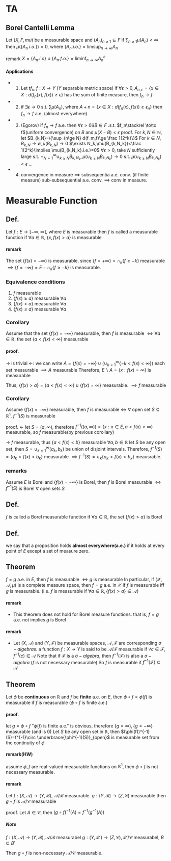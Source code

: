 # TA
## Borel Cantelli Lemma
Let $(X,F, mu)$ be a measurable space and $(A_n)_{n\ge 1}\subseteq F$
if $\sum_{n \ge 1}  \mu(A_n)<\infty$ then $\mu(\{A_n\ i.o.\})=0$, where $\{A_n.i.o.\}=\limsup_{n\to\infty} A_n$

remark
$X=\{A_n.i.o\}\cup\{A_n.f.o.\}=\liminf_{n\to\infty} A_n^c$

#### Applications
- 1. Let t$f_n,f:X\to Y$ ($Y$ separable metric space)
if $\forall \epsilon>0,A_{n,\epsilon}=\{ x\in X: d(f_n(x),f(x)) \ge \epsilon \}$ has the sum of finite measure, then $f_n\to f$
- 2. if $\exists \epsilon\to 0$ s.t. $\sum \mu(A_{n})$, where $A+n=\{x\in X: d(f_n(x), f(x)) \ge \epsilon_n\}$
then $f_n\to f$ a.e. (almost everywhere)

- 3. (Egorov)
if $f_n\to f$ a.e. then $\forall \epsilon>0\exists B\in F$ .s.t. $f_n\stackrel \to\to f$(uniform convergence) on $B$ and $\mu(X-B) <\epsilon$
proof.
For $k,N\in \mathbb N$, let $B_{k,N}=\{\sup_{n\ge N} d(f_m,f)\ge \frac 1{2^k}\}$
For $k\in N$, $B_{k,N}\to \emptyset, \mu(B_{k,N})\to 0$
$\exists N_k,\mu(B_{k,N_k})<\frac 1{2^k}\implies \mu(B_{k,N_k}.i.e.)=0$
$\forall \epsilon>0$, take $N$ sufficiently large s.t. $\cap_{N=1}^\infty \cup_{k\ge N} B_{k,N_k},\mu(\cup_{k\ge N} B_{k,N_k})\to 0$
s.t. $\mu(\cup_{k\ge N} B_{k, N_k})<\epsilon$
...

- 4. convergence in measure $\implies$ subsequentia a.e. conv.
(if finite measure) sub-subsequential a.e. conv.
$\implies$ conv in measure.


# Measurable Function
## Def.
Let $f:E\to [-\infty,\infty]$, where $E$ is measurable
then $f$ is called a measurable function if $\forall a\in\mathbb R$, $\{x,f(x)>a\}$ is measurable
#### remark
The set $\{f(x)=-\infty\}$ is measurable, since $\{f=+\infty\}= \cap_{k} \{f\ge -k\}$ measurable
$\implies \{f=-\infty\}=E-\cap_{k} \{f\ge -k\}$ is measurable.

### Equivalence conditions
1. $f$ measurable
2. $\{f(x)\ge a\}$ measurable $\forall a$
3. $\{f(x)< a\}$ measurable $\forall a$
4. $\{f(x)\le a\}$ measurable $\forall a$

### Corollary
Assume that the set $\{f(x)=-\infty\}$ measurable, then $f$ is measurable $\iff \forall a\in\mathbb R$, the set $\{a<f(x)<\infty\}$ measurable

#### proof.
$\to$ is trivial
$\gets$:
we can write $A=\{f(x)=-\infty\}\cup (\cup_{k=1}^\infty \{-k<f(x)<\infty\})$
each set measurable $\implies A$ measurable
Therefore, $E\backslash A=\{x:f(x)=\infty\}$ is measurable

Thus, $\{f(x)>a\}=\{a<f(x)<\infty\}\cup \{f(x)=\infty\}$ measurable.
$\implies f$ measurable

### Corollary
Assume $\{f(x)=-\infty\}$ measurable, then $f$ is measurable $\iff$ $\forall$ open set $S\subseteq \mathbb R^1$, $f^{-1}(S)$ is measurable

proof.
$\gets$ let $S=(a,\infty)$, therefore $f^{-1}((a,\infty))=\{x:x\in E,a<f(x)<\infty\}$ measurable, so $f$ measurable(by previous corollary)

$\to$
$f$ measurable, thus $\{a<f(x)<b\}$ measurable $\forall a, b\in\mathbb R$
let $S$ be any open set, then $S=\cup_{k=1}^\infty (a_k,b_k)$ be union of disjoint intervals.
Therefore, $f^{-1}(S)=\{a_k<f(x)<b_k\}$ measurable $\implies f^{-1}(S)=\cup_k \{a_k<f(x)<b_k\}$ meausrable.

### remarks
Assume $E$ is Borel and $\{f(x)=-\infty\}$ is Borel, then $f$ is Borel measurable $\iff f^{-1}(S)$ is Borel $\forall$ open sets $S$

## Def.
$f$ is called a Borel measurable function if $\forall a\in \mathbb R$, the set $\{f(x)>a\}$ is Borel

## Def.
we say that a proposition holds **almost everywhere(a.e.)** if it holds at every point of $E$ except a set of measure zero.

## Theorem
$f=g$ a.e. in $E$, then $f$ is measurable $\iff g$ is measurable
In particular, if $(\mathcal X,\mathcal A,\mu)$ is a complete measure space, then $f=g$ a.e. in $\mathcal X$ if $f$ is measurable iff $g$ is measurable.
(i.e. $f$ is measurable if $\forall a\in \mathbb R,\{f(x)>a\}\in \mathcal A$)

#### remark
- This theorem does not hold for Borel measure functions. that is, $f=g$ a.e. not implies $g$ is Borel

#### remark
- Let $(X,\mathcal A)$ and $(Y,\mathcal F)$ be measurable spaces, $\mathcal A,\mathcal F$ are corresponding $\sigma-algebras$.
a function $f:X\to Y$ is said to be $\mathcal A/\mathcal F$ measurable if $\forall c\in \mathcal F$, $f^{-1}(c)\in \mathcal A$
Note that if $\mathcal F$ is a $\sigma-algebra$, then $f^{-1}(\mathcal F)$ is also a $\sigma-algebra$
($f$ is not necessary measurable)
So $f$ is measurable if $f^{-1}(\mathcal F)\subseteq \mathcal A$

## Theorem
Let $\phi$ be **continuous** on $\mathbb R$ and $f$ be **finite** a.e. on $E$, then $\phi\circ f=\phi(f)$ is measurable if $f$ is measurable ($\phi\circ f$ is finite a.e.)

#### proof.
let $g=\phi\circ f$
"$\phi(f)$ is finite a.e." is obvious, therefore $\{g=\infty\},\{g=-\infty\}$ measurable (and is $0$)
Let $S$ be any open set in $\mathbb R$, then $(\phi(f))^{-1}(S)=f^{-1}\circ \underbrace{\phi^{-1}(S)}_{open}$ is measurable set from the continuity of $\phi$

#### remark(HW)
assume $\phi,f$ are real-valued measurable functions on $\mathbb R^1$, then $\phi\circ f$ is not necessary measurable.

#### remark
Let $f:(X,\mathcal A)\to (Y,\mathcal B)$, $\mathcal A/\mathcal B$ measurable.
$g:(Y,\mathcal B)\to (Z,\mathcal C)$ measurable
then $g\circ f$ is $\mathcal A/\mathcal C$ measurable

proof.
Let $A\in \mathcal C$, then $(g\circ f)^{-1}(A)= f^{-1}(g^{-1}(A))$


##### Note
$f:(X,\mathcal A)\to (Y,\mathcal B),\mathcal A/\mathcal B$ measurabel
$g:(Y,\mathcal B')\to (Z,\mathcal C),\mathcal B'/\mathcal C$ measurabel, $B\subsetneq B'$

Then $g\circ f$ is non-necessary $\mathcal A/\mathcal C$ measurable.
